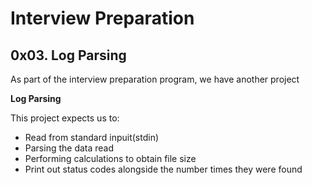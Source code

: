 # Interview Preparation

## 0x03. Log Parsing

As part of the interview preparation program, we have another project  

__Log Parsing__  

This project expects us to:
- Read from standard inpuit(stdin)
- Parsing the data read
- Performing calculations to obtain file size
- Print out status codes alongside the number times they were found


